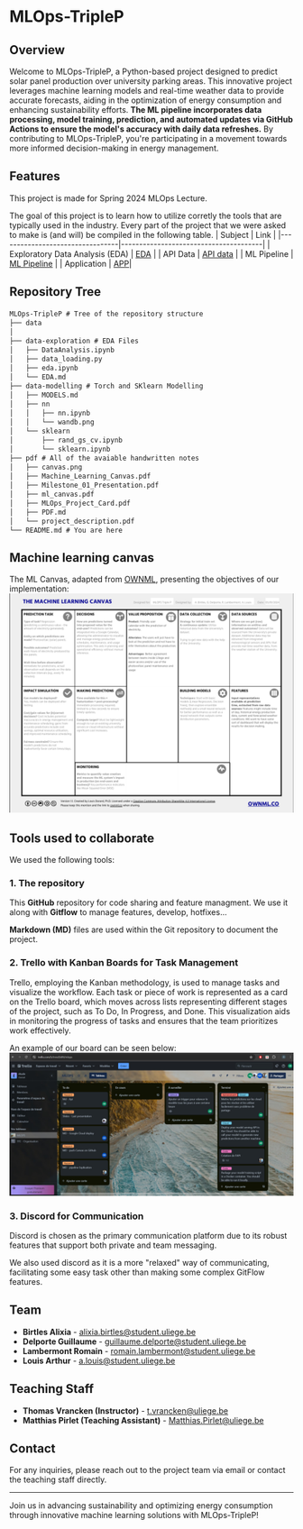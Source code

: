# MLOps-TripleP

## Overview

Welcome to MLOps-TripleP, a Python-based project designed to predict solar panel production over university parking areas. This innovative project leverages machine learning models and real-time weather data to provide accurate forecasts, aiding in the optimization of energy consumption and enhancing sustainability efforts. **The ML pipeline incorporates data processing, model training, prediction, and automated updates via GitHub Actions to ensure the model's accuracy with daily data refreshes.** By contributing to MLOps-TripleP, you're participating in a movement towards more informed decision-making in energy management.


## Features
This project is made for Spring 2024 MLOps Lecture. 

The goal of this project is to learn how to utilize corretly the tools that are typically used in the industry. Every part of the project that we were asked to make is (and will) be compiled in the following table.
| Subject                         | Link                                  |
|---------------------------------|---------------------------------------|
| Exploratory Data Analysis (EDA) | [EDA](data-exploration/EDA.md) |
| API Data | [API data](data/FUTUREDATA.md) |
| ML Pipeline | [ML Pipeline](api/ml_pipeline.md) |
| Application | [APP](api/APP.md)|



## Repository Tree
```
MLOps-TripleP # Tree of the repository structure
├── data
│
├── data-exploration # EDA Files
│   ├── DataAnalysis.ipynb
│   ├── data_loading.py
│   ├── eda.ipynb
│   └── EDA.md
├── data-modelling # Torch and SKlearn Modelling
│   ├── MODELS.md
│   ├── nn
│   │   ├── nn.ipynb
│   │   └── wandb.png
│   └── sklearn
│       ├── rand_gs_cv.ipynb
│       └── sklearn.ipynb
├── pdf # All of the avaiable handwritten notes
│   ├── canvas.png
│   ├── Machine_Learning_Canvas.pdf
│   ├── Milestone_01_Presentation.pdf
│   ├── ml_canvas.pdf
│   ├── MLOps_Project_Card.pdf
│   ├── PDF.md
│   └── project_description.pdf
└── README.md # You are here

```
## Machine learning canvas
The ML Canvas, adapted from [OWNML](wonml.co), presenting the objectives of our implementation:
![image](pdf/canvas.png)

## Tools used to collaborate
We used the following tools:

### 1. The repository
This **GitHub** repository for code sharing and feature managment. We use it along with **Gitflow** to manage features, develop, hotfixes...

**Markdown (MD)** files are used within the Git repository to document the project. 

### 2. **Trello with Kanban Boards for Task Management**
Trello, employing the Kanban methodology, is used to manage tasks and visualize the workflow. Each task or piece of work is represented as a card on the Trello board, which moves across lists representing different stages of the project, such as To Do, In Progress, and Done. This visualization aids in monitoring the progress of tasks and ensures that the team prioritizes work effectively.

An example of our board can be seen below:
![trello](pdf/trello.jpeg)

### 3. **Discord for Communication**
Discord is chosen as the primary communication platform due to its robust features that support both private and team messaging.

We also used discord as it is a more "relaxed" way of communicating, facilitating some easy task other than making some complex GitFlow features.

## Team

- **Birtles Alixia** - alixia.birtles@student.uliege.be
- **Delporte Guillaume** - guillaume.delporte@student.uliege.be
- **Lambermont Romain** - romain.lambermont@student.uliege.be
- **Louis Arthur** - a.louis@student.uliege.be

## Teaching Staff

- **Thomas Vrancken (Instructor)** - t.vrancken@uliege.be
- **Matthias Pirlet (Teaching Assistant)** - Matthias.Pirlet@uliege.be

## Contact

For any inquiries, please reach out to the project team via email or contact the teaching staff directly.

---

Join us in advancing sustainability and optimizing energy consumption through innovative machine learning solutions with MLOps-TripleP!

